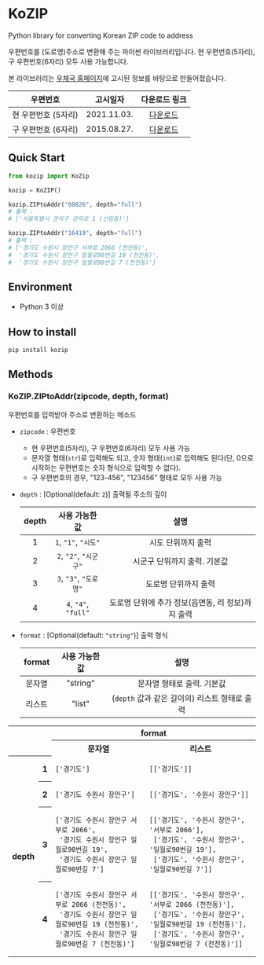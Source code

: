 # KoZIP

Python library for converting Korean ZIP code to address

우편번호를 (도로명)주소로 변환해 주는 파이썬 라이브러리입니다. 현 우편번호(5자리), 구 우편번호(6자리) 모두 사용 가능합니다.

본 라이브러리는 [우체국 홈페이지](https://www.epost.go.kr/search/zipcode/cmzcd002k01.jsp)에 고시된 정보를 바탕으로 만들어졌습니다.

|      우편번호       |  고시일자   |                              다운로드 링크                               |
| :-----------------: | :---------: | :----------------------------------------------------------------------: |
| 현 우편번호 (5자리) | 2021.11.03. | [다운로드](https://www.epost.go.kr/search/zipcode/areacdAddressDown.jsp) |
| 구 우편번호 (6자리) | 2015.08.27. |  [다운로드](https://www.epost.go.kr/search/zipcode/newAddressDown.jsp)   |

## Quick Start

```python
from kozip import KoZip

kozip = KoZIP()

kozip.ZIPtoAddr("08826", depth="full")
# 출력 :
# ['서울특별시 관악구 관악로 1 (신림동)']

kozip.ZIPtoAddr("16419", depth="full")
# 출력 :
# ['경기도 수원시 장안구 서부로 2066 (천천동)',
#  '경기도 수원시 장안구 일월로90번길 19 (천천동)',
#  '경기도 수원시 장안구 일월로90번길 7 (천천동)']
```

## Environment

- Python 3 이상

## How to install

`pip install kozip`

## Methods

### KoZIP.ZIPtoAddr(zipcode, depth, format)

우편번호를 입력받아 주소로 변환하는 메소드

- `zipcode` : 우편번호
  - 현 우편번호(5자리), 구 우편번호(6자리) 모두 사용 가능
  - 문자열 형태(`str`)로 입력해도 되고, 숫자 형태(`int`)로 입력해도 된다(단, 0으로 시작하는 우편번호는 숫자 형식으로 입력할 수 없다).
  - 구 우편번호의 경우, "123-456", "123456" 형태로 모두 사용 가능

- `depth` : [Optional(default: `2`)] 출력될 주소의 깊이

    | depth |     사용 가능한 값     |                       설명                        |
    | :---: | :--------------------: | :-----------------------------------------------: |
    |   1   |  `1`, `"1"`, `"시도"`  |                시도 단위까지 출력                 |
    |   2   | `2`, `"2"`, `"시군구"` |           시군구 단위까지 출력. 기본값            |
    |   3   | `3`, `"3"`, `"도로명"` |               도로명 단위까지 출력                |
    |   4   |  `4`, `"4"`, `"full"`  | 도로명 단위에 추가 정보(읍면동, 리 정보)까지 출력 |

- `format` : [Optional(default: `"string"`)] 출력 형식

    | format | 사용 가능한 값 |                     설명                      |
    | :----: | :------------: | :-------------------------------------------: |
    | 문자열 |    "string"    |          문자열 형태로 출력. 기본값           |
    | 리스트 |     "list"     | (`depth` 값과 같은 길이의) 리스트 형태로 출력 |

<table>
<tbody>
<tr>
    <td></td>
    <td></td>
    <th colspan="2">format</th>
</tr>
<tr>
    <td></td>
    <td></td>
    <th>문자열</th>
    <th>리스트</th>
</tr>
<tr>
    <th rowspan="4">depth</th>
    <th>1</th>
    <td><pre><code>['경기도']</code></pre></td>
    <td><pre><code>[['경기도']]</code></pre></td>
</tr>
<tr>
    <th>2</th>
    <td><pre><code>['경기도 수원시 장안구']</code></pre></td>
    <td><pre><code>[['경기도', '수원시 장안구']]</code></pre></td>
</tr>
<tr>
    <th>3</th>
    <td><pre><code>['경기도 수원시 장안구 서부로 2066', 
 '경기도 수원시 장안구 일월로90번길 19', 
 '경기도 수원시 장안구 일월로90번길 7']</code></pre></td>
    <td><pre><code>[['경기도', '수원시 장안구', '서부로 2066'],
 ['경기도', '수원시 장안구', '일월로90번길 19'],
 ['경기도', '수원시 장안구', '일월로90번길 7']]</code></pre></td>
</tr>
<tr>
    <th>4</th>
    <td><pre><code>['경기도 수원시 장안구 서부로 2066 (천천동)',
 '경기도 수원시 장안구 일월로90번길 19 (천천동)',
 '경기도 수원시 장안구 일월로90번길 7 (천천동)']</code></pre></td>
    <td><pre><code>[['경기도', '수원시 장안구', '서부로 2066 (천천동)'],
 ['경기도', '수원시 장안구', '일월로90번길 19 (천천동)'],
 ['경기도', '수원시 장안구', '일월로90번길 7 (천천동)']]</code></pre></td>
</tr>
</tbody>
</table>

